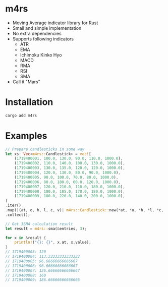# m4rs

- Moving Average indicator library for Rust
- Small and simple implementation
- No extra dependencies
- Supports following indicators
    - ATR
    - EMA
    - Ichimoku Kinko Hyo
    - MACD
    - RMA
    - RSI
    - SMA
- Call it "Mars"

# Installation

```sh
cargo add m4rs
```

# Examples

```rust
// Prepare candlesticks in some way
let xs: Vec<m4rs::Candlestick> = vec![
    (1719400001, 100.0, 130.0, 90.0, 110.0, 1000.0),
    (1719400002, 110.0, 140.0, 100.0, 130.0, 1000.0),
    (1719400003, 130.0, 135.0, 120.0, 120.0, 1000.0),
    (1719400004, 120.0, 130.0, 80.0, 90.0, 1000.0),
    (1719400005, 90.0, 100.0, 70.0, 80.0, 1000.0),
    (1719400006, 80.0, 180.0, 60.0, 120.0, 1000.0),
    (1719400007, 120.0, 210.0, 110.0, 180.0, 1000.0),
    (1719400008, 180.0, 185.0, 170.0, 180.0, 1000.0),
    (1719400009, 180.0, 220.0, 140.0, 200.0, 1000.0),
]
.iter()
.map(|(at, o, h, l, c, v)| m4rs::Candlestick::new(*at, *o, *h, *l, *c, *v))
.collect();

// Get 3SMA calculation result
let result = m4rs::sma(&entries, 3);

for x in &result {
    println!("{}: {}", x.at, x.value);
}
// 1719400003: 120
// 1719400004: 113.33333333333333
// 1719400005: 96.66666666666667
// 1719400006: 96.66666666666667
// 1719400007: 126.66666666666667
// 1719400008: 160
// 1719400009: 186.66666666666666
```
